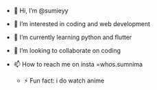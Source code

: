 - 👋 Hi, I’m @sumieyy
- 👀 I’m interested in coding and web development 
- 🌱 I’m currently learning python and flutter

- 💞️ I’m looking to collaborate on coding
- 📫 How to reach me on insta =whos.sumnima 
  - ⚡ Fun fact: i do watch anime

<!---
sumieyy/sumieyy is a ✨ special ✨ repository because its `README.md` (this file) appears on your GitHub profile.
You can click the Preview link to take a look at your changes.
--->
